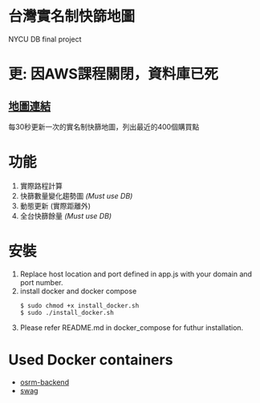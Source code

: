 # 台灣實名制快篩地圖
NYCU DB final project
# 更: 因AWS課程關閉，資料庫已死
## [地圖連結](https://a15923647.github.io/realtime_antigen_test/)
每30秒更新一次的實名制快篩地圖，列出最近的400個購買點
# 功能
1. 實際路程計算
2. 快篩數量變化趨勢圖 *(Must use DB)*
3. 動態更新 (實際距離外)
4. 全台快篩餘量 *(Must use DB)*
# 安裝
1. Replace host location and port defined in app.js with your domain and port number.
2. install docker and docker compose
   ```command
   $ sudo chmod +x install_docker.sh
   $ sudo ./install_docker.sh
   ```
3. Please refer README.md in docker_compose for futhur installation.
# Used Docker containers
* [osrm-backend](https://github.com/Project-OSRM/osrm-backend)
* [swag](https://github.com/linuxserver/docker-swag)

